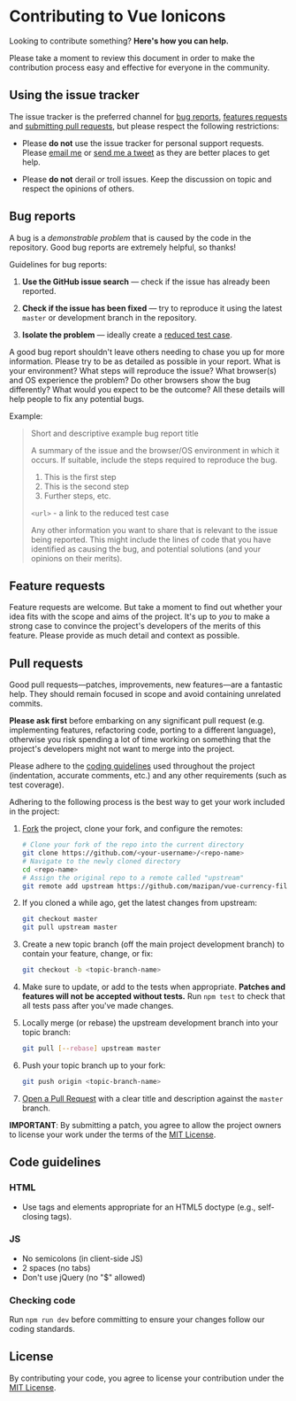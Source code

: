 # Contributing to Vue Ionicons
 
Looking to contribute something? **Here's how you can help.**
 
Please take a moment to review this document in order to make the contribution process easy and effective for everyone in the community.
 
## Using the issue tracker
 
The issue tracker is the preferred channel for [bug reports](#bug-reports), [features requests](#feature-requests) and [submitting pull requests](#pull-requests), but please respect the following
restrictions:
 
* Please **do not** use the issue tracker for personal support requests.  Please [email me](mailto:mazipanneh@gmail.com) or [send me a tweet](https://twitter.com/Maz_Ipan) as they are better places to get help.
 
* Please **do not** derail or troll issues. Keep the discussion on topic and respect the opinions of others.
 
## Bug reports
 
A bug is a _demonstrable problem_ that is caused by the code in the repository. Good bug reports are extremely helpful, so thanks!
 
Guidelines for bug reports:
 
1. **Use the GitHub issue search** &mdash; check if the issue has already been reported.
 
2. **Check if the issue has been fixed** &mdash; try to reproduce it using the latest `master` or development branch in the repository.
 
3. **Isolate the problem** &mdash; ideally create a [reduced test case](https://css-tricks.com/reduced-test-cases/).
 
 
A good bug report shouldn't leave others needing to chase you up for more information. Please try to be as detailed as possible in your report. What is your environment? What steps will reproduce the issue? What browser(s) and OS experience the problem? Do other browsers show the bug differently? What would you expect to be the outcome? All these details will help people to fix any potential bugs.
 
Example:
 
> Short and descriptive example bug report title
>
> A summary of the issue and the browser/OS environment in which it occurs. If
> suitable, include the steps required to reproduce the bug.
>
> 1. This is the first step
> 2. This is the second step
> 3. Further steps, etc.
>
> `<url>` - a link to the reduced test case
>
> Any other information you want to share that is relevant to the issue being
> reported. This might include the lines of code that you have identified as
> causing the bug, and potential solutions (and your opinions on their
> merits).
 
 
## Feature requests
 
Feature requests are welcome. But take a moment to find out whether your idea fits with the scope and aims of the project. It's up to *you* to make a strong case to convince the project's developers of the merits of this feature. Please provide as much detail and context as possible.
 
 
## Pull requests
 
Good pull requests—patches, improvements, new features—are a fantastic help. They should remain focused in scope and avoid containing unrelated commits.
 
**Please ask first** before embarking on any significant pull request (e.g. implementing features, refactoring code, porting to a different language), otherwise you risk spending a lot of time working on something that the project's developers might not want to merge into the project.
 
Please adhere to the [coding guidelines](#code-guidelines) used throughout the project (indentation, accurate comments, etc.) and any other requirements (such as test coverage).
 
Adhering to the following process is the best way to get your work included in the project:
 
1. [Fork](https://help.github.com/fork-a-repo/) the project, clone your fork,
   and configure the remotes:
 
   ```bash
   # Clone your fork of the repo into the current directory
   git clone https://github.com/<your-username>/<repo-name>
   # Navigate to the newly cloned directory
   cd <repo-name>
   # Assign the original repo to a remote called "upstream"
   git remote add upstream https://github.com/mazipan/vue-currency-filter
   ```
 
2. If you cloned a while ago, get the latest changes from upstream:
 
   ```bash
   git checkout master
   git pull upstream master
   ```
 
3. Create a new topic branch (off the main project development branch) to
   contain your feature, change, or fix:
 
   ```bash
   git checkout -b <topic-branch-name>
   ```
 
4. Make sure to update, or add to the tests when appropriate. **Patches and
   features will not be accepted without tests.** Run `npm test` to check that
   all tests pass after you've made changes. 
 
5. Locally merge (or rebase) the upstream development branch into your topic branch:
 
   ```bash
   git pull [--rebase] upstream master
   ```
 
6. Push your topic branch up to your fork:
 
   ```bash
   git push origin <topic-branch-name>
   ```
 
7. [Open a Pull Request](https://help.github.com/articles/using-pull-requests/)
    with a clear title and description against the `master` branch.
 
**IMPORTANT**: By submitting a patch, you agree to allow the project owners to
license your work under the terms of the [MIT License](LICENSE).
 
 
## Code guidelines
 
### HTML
 
- Use tags and elements appropriate for an HTML5 doctype (e.g., self-closing tags).
 
### JS
 
- No semicolons (in client-side JS)
- 2 spaces (no tabs)
- Don't use jQuery (no "$" allowed)
 
### Checking code
 
Run `npm run dev` before committing to ensure your changes follow our coding standards.
 
 
## License
 
By contributing your code, you agree to license your contribution under the [MIT License](LICENSE).
